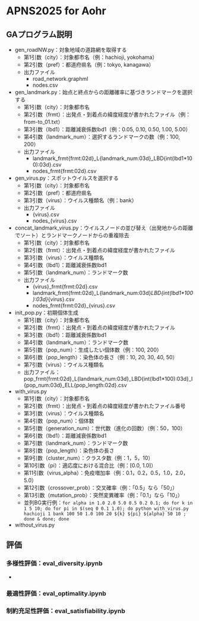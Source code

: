 # APNS2025 for Aohr


## GAプログラム説明
* gen_roadNW.py：対象地域の道路網を取得する
  * 第1引数（city）：対象都市名（例：hachioji, yokohama）
  * 第2引数（pref）：都道府県名（例：tokyo, kanagawa）
  * 出力ファイル
    * road_network.graphml
    * nodes.csv
* gen_landmark.py：始点と終点からの距離確率に基づきランドマークを選択する
  * 第1引数（city）：対象都市名
  * 第2引数（frmt）：出発点・到着点の緯度経度が書かれたファイル（例：from-to_01.txt）
  * 第3引数（lbd1）：距離減衰係数lbd1（例：0.05, 0.10, 0.50, 1.00, 5.00）
  * 第4引数（landmark_num）：選択するランドマークの数（例：100, 200）
  * 出力ファイル
    * landmark_frmt{frmt:02d}_L{landmark_num:03d}_LBD{int(lbd1*100):03d}.csv
    * nodes_frmt{frmt:02d}.csv
* gen_virus.py：スポットウイルスを選択する
  * 第1引数（city）：対象都市名
  * 第2引数（pref）：都道府県名
  * 第3引数（virus）：ウイルス種類名（例：bank）
  * 出力ファイル
    * {virus}.csv
    * nodes_{virus}.csv
* concat_landmark_virus.py：ウイルスノードの並び替え（出発地からの距離でソート）とランドマークノードからの重複除去
  * 第1引数（city）：対象都市名
  * 第2引数（frmt）：出発点・到着点の緯度経度が書かれたファイル
  * 第3引数（virus）：ウイルス種類名
  * 第4引数（lbd1）：距離減衰係数lbd1
  * 第5引数（landmark_num）：ランドマーク数
  * 出力ファイル
    * {virus}_frmt{frmt:02d}.csv
    * landmark_frmt{frmt:02d}_L{landmark_num:03d}_LBD{int(lbd1*100):03d}_{virus}.csv
    * nodes_frmt{frmt:02d}_{virus}.csv
* init_pop.py：初期個体生成
  * 第1引数（city）：対象都市名
  * 第2引数（frmt）：出発点・到着点の緯度経度が書かれたファイル
  * 第3引数（lbd1）：距離減衰係数lbd1
  * 第4引数（landmark_num）：ランドマーク数
  * 第5引数（pop_num）：生成したい個体数（例：100, 200）
  * 第6引数（pop_length）：染色体の長さ（例：10, 20, 30, 40, 50）
  * 第7引数（virus）：ウイルス種類名
  * 出力ファイル：pop_frmt{frmt:02d}_L{landmark_num:03d}_LBD{int(lbd1*100):03d}_I{pop_num:03d}_ELL{pop_length:02d}.csv
* with_virus.py
  * 第1引数（city）：対象都市名
  * 第2引数（frmt）：出発点・到着点の緯度経度が書かれたファイル番号
  * 第3引数（virus）：ウイルス種類名
  * 第4引数（pop_num）：個体数
  * 第5引数（generation_num）：世代数（進化の回数）（例：50，100）
  * 第6引数（lbd1）：距離減衰係数lbd1
  * 第7引数（landmark_num）：ランドマーク数
  * 第8引数（pop_length）：染色体の長さ
  * 第9引数（cluster_num）：クラスタ数（例：1，5，10）
  * 第10引数（pi）：適応度における混合比（例：[0.0, 1.0]）
  * 第11引数（virus_alpha）：免疫増加率（例：0.1，0.2，0.5，1.0，2.0，5.0）
  * 第12引数（crossover_prob）：交叉確率（例：「0.5」なら「50」）
  * 第13引数（mutation_prob）：突然変異確率（例：「0.1」なら「10」）
  * 並列BG実行例：`for alpha in 1.0 2.0 5.0 0.5 0.2 0.1; do for k in 1 5 10; do for pi in $(seq 0 0.1 1.0); do python with_virus.py hachioji 1 bank 100 50 1.0 100 20 ${k} ${pi} ${alpha} 50 10 ; done & done; done`
* without_virus.py



## 評価
### 多様性評価：eval_diversity.ipynb
* 
### 最適性評価：eval_optimality.ipynb
### 制約充足性評価：eval_satisfiability.ipynb